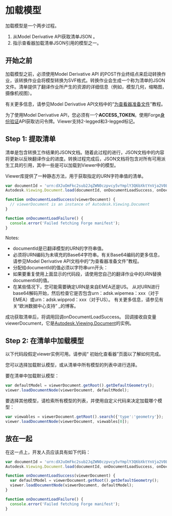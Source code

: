 # 加载模型

加载模型是一个两步过程。

1. 从Model Derivative API获取清单JSON 。
2. 指示查看器加载清单JSON引用的模型之一。

## 开始之前

加载模型之前，必须使用Model Derivative API 的POST作业终结点来启动转换作业，该转换作业会将模型转换为SVF格式。转换作业会生成一个称为清单的JSON文件。清单提供了翻译作业所产生的资源的详细信息（例如，模型几何，缩略图，摄像机视图）。

有关更多信息，请参见Model Derivative API文档中的“[为查看器准备文件](https://forge.autodesk.com/en/docs/model-derivative/v2/tutorials/prep-file4viewer/)”教程。

为了使用Model Derivative API，您必须有一个**ACCESS_TOKEN**。使用Forge[身份验证](https://forge.autodesk.com/en/docs/oauth/v2/reference/http/)API获取访问令牌。Viewer支持2-legged和3-legged标记。

## Step 1: 提取清单

清单是包含转换工作结果的JSON文档。随着此过程的进行，JSON文档中的内容将更新以反映翻译作业的进度。转换过程完成后，JSON文档将包含对所有可用派生工具的引用，其中一些是可以加载到Viewer中的模型。

Viewer库提供了一种静态方法，用于获取指定的URN字符串值的清单。

```js
var documentId = 'urn:dXJuOmFkc2sub2JqZWN0czpvcy5vYmplY3Q6bXktYnVja2V0L215LWF3ZXNvbWUtZm9yZ2UtZmlsZS5ydnQ';
Autodesk.Viewing.Document.load(documentId, onDocumentLoadSuccess, onDocumentLoadFailure);

function onDocumentLoadSuccess(viewerDocument) {
  // viewerDocument is an instance of Autodesk.Viewing.Document
}

function onDocumentLoadFailure() {
  console.error('Failed fetching Forge manifest');
}
```

Notes:

* documentId是已翻译模型的URN的字符串值。
* 必须将URN编码为未填充的Base64字符串。有关Base64编码的更多信息，请参见Model Derivative API文档中的“为查看器准备文件”教程。
* 分配给documentId的值必须以字符串urn开头：
* 如果要重复使用上面显示的代码段，请使用您自己的翻译作业中的URN替换documentId的值。
* 在某些情况下，您可能需要确定URN是来自EMEA还是US。 从对URN进行base64解码开始，然后检查它是否包含urn：adsk.wipemea：xxx（对于EMEA）或urn：adsk.wipprod：xxx（对于US）。 有关更多信息，请参见有关“欧洲数据中心支持” _的博客。

成功获取清单后，将调用回调onDocumentLoadSuccess。 回调接收自变量viewerDocument，它是[Autodesk.Viewing.Document](https://forge.autodesk.com/en/docs/viewer/v7/reference/Viewing/Document/)的实例。

## Step 2: 在清单中加载模型

以下代码段假定viewer实例可用。请参阅“ 初始化查看器”页面以了解如何完成。

您可以选择加载默认模型，或从清单中所有模型的列表中进行选择。

要在清单中加载默认模型：

```js
var defaultModel = viewerDocument.getRoot().getDefaultGeometry();
viewer.loadDocumentNode(viewerDocument, defaultModel);
```

要选择其他模型，请检索所有模型的列表，并使用自定义代码来决定加载哪个模型：

```js
var viewables = viewerDocument.getRoot().search({'type':'geometry'});
viewer.loadDocumentNode(viewerDocument, viewables[0]);

```

## 放在一起

在这一点上，开发人员应该具有如下代码：

```js
var documentId = 'urn:dXJuOmFkc2sub2JqZWN0czpvcy5vYmplY3Q6bXktYnVja2V0L215LWF3ZXNvbWUtZm9yZ2UtZmlsZS5ydnQ';
Autodesk.Viewing.Document.load(documentId, onDocumentLoadSuccess, onDocumentLoadFailure);

function onDocumentLoadSuccess(viewerDocument) {
  var defaultModel = viewerDocument.getRoot().getDefaultGeometry();
  viewer.loadDocumentNode(viewerDocument, defaultModel);
}

function onDocumentLoadFailure() {
  console.error('Failed fetching Forge manifest');
}
```
